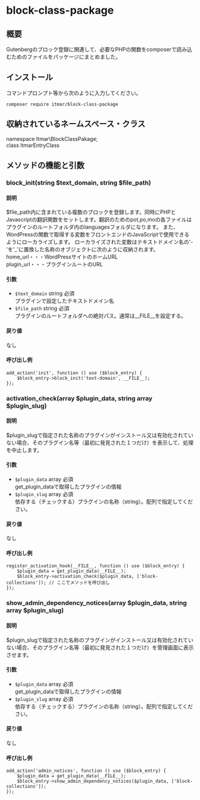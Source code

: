 # block-class-package

## 概要
Gutenbergのブロック登録に関連して、必要なPHPの関数をcomposerで読み込むためのファイルをパッケージにまとめました。
## インストール
コマンドプロンプト等から次のように入力してください。
```
composer require itmar/block-class-package
```
## 収納されているネームスペース・クラス
namespace Itmar\BlockClassPakage;  
class ItmarEntryClass

## メソッドの機能と引数
### block_init(string $text_domain, string $file_path)
#### 説明
$file_path内に含まれている複数のブロックを登録します。同時にPHPとJavascriptの翻訳関数をセットします。翻訳のためのpot,po,moの各ファイルはプラグインのルートフォルダ内のlanguagesフォルダになります。
また、WordPressの関数で取得する変数をフロントエンドのJavaScriptで使用できるようにローカライズします。
ローカライズされた変数はテキストドメイン名の'-'を'_'に置換した名称のオブジェクトに次のように収納されます。  
home_url・・・WordPressサイトのホームURL  
plugin_url・・・プラグインルートのURL  
#### 引数
- `$text_domain` string 必須  
プラグインで設定したテキストドメイン名
- `$file_path` string 必須  
プラグインのルートフォルダへの絶対パス。通常は__FILE__を設定する。
#### 戻り値
なし
#### 呼び出し例
```
add_action('init', function () use ($block_entry) {
	$block_entry->block_init('text-domain', __FILE__);
});
```

### activation_check(array $plugin_data, string array $plugin_slug)
#### 説明
$plugin_slugで指定された名称のプラグインがインストール又は有効化されていない場合、そのプラグイン名等（最初に発見された１つだけ）を表示して、処理を中止します。
#### 引数
- `$plugin_data` array 必須  
get_plugin_dataで取得したプラグインの情報
- `$plugin_slug` array 必須  
依存する（チェックする）プラグインの名称（string）。配列で指定してください。
#### 戻り値
なし
#### 呼び出し例
```
register_activation_hook(__FILE__, function () use ($block_entry) {
	$plugin_data = get_plugin_data(__FILE__);
	$block_entry->activation_check($plugin_data, ['block-collections']); // ここでメソッドを呼び出し
});
```

### show_admin_dependency_notices(array $plugin_data, string array $plugin_slug)
#### 説明
$plugin_slugで指定された名称のプラグインがインストール又は有効化されていない場合、そのプラグイン名等（最初に発見された１つだけ）を管理画面に表示させます。
#### 引数
- `$plugin_data` array 必須  
get_plugin_dataで取得したプラグインの情報
- `$plugin_slug` array 必須  
依存する（チェックする）プラグインの名称（string）。配列で指定してください。
#### 戻り値
なし
#### 呼び出し例
```
add_action('admin_notices', function () use ($block_entry) {
	$plugin_data = get_plugin_data(__FILE__);
	$block_entry->show_admin_dependency_notices($plugin_data, ['block-collections']);
});
```





